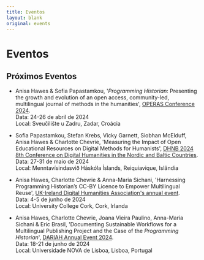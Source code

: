 ```yaml
---
title: Eventos
layout: blank
original: events
---
```


# Eventos

## Próximos Eventos

* Anisa Hawes & Sofia Papastamkou, '_Programming Historian_: Presenting the growth and evolution of an open access, community-led, multilingual journal of methods in the humanities', [OPERAS Conference 2024](https://operas-eu.org/news-and-events/calendar-2/operas-conference-2024/).    
Data: 24-26 de abril de 2024    
Local: Sveučilište u Zadru, Zadar, Croácia    

* Sofia Papastamkou, Stefan Krebs, Vicky Garnett, Siobhan McElduff, Anisa Hawes & Charlotte Chevrie, 'Measuring the Impact of Open Educational Resources on Digital Methods for Humanists', [DHNB 2024 8th Conference on Digital Humanities in the Nordic and Baltic Countries](https://dhnb.eu/conferences/dhnb2024/).   
Data: 27-31 de maio de 2024   
Local: Menntavísindasvið Háskóla Íslands, Reiquiavique, Islândia   

* Anisa Hawes, Charlotte Chevrie & Anna-Maria Sichani, 'Harnessing Programming Historian’s CC-BY Licence to Empower Multilingual Reuse', [UK-Ireland Digital Humanities Association's annual event](https://digitalhumanities-uk-ie.org/2024-annual-event/).   
Data: 4-5 de junho de 2024   
Local: University College Cork, Cork, Irlanda   

* Anisa Hawes, Charlotte Chevrie, Joana Vieira Paulino, Anna-Maria Sichani & Eric Brasil, 'Documenting Sustainable Workflows for a Multilingual Publishing Project and the Case of the _Programming Historian_', [DARIAH Annual Event 2024](https://annualevent.dariah.eu/).   
Data: 18-21 de junho de 2024   
Local: Universidade NOVA de Lisboa, Lisboa, Portugal   
